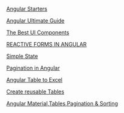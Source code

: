 [Angular Starters](https://compodoc.app/)
>
[Angular Ultimate Guide](https://devdocs.io/angular)
>
[The Best UI Components](https://github.com/storybookjs/storybook)
>
[REACTIVE FORMS IN ANGULAR](https://atom-morgan.github.io/reactive-forms-in-angular/)
>
[Simple State <Management>](https://dev.to/avatsaev/simple-state-management-in-angular-with-only-services-and-rxjs-41p8)

>
[Pagination in Angular](https://www.c-sharpcorner.com/article/searching-and-pagination-using-angular-7/)
>
[Angular Table to Excel](https://medium.com/@patade888/exporting-data-to-excel-in-angular-8-5a7cf5d0d25d)
>
[Create reusable Tables](https://medium.com/@ct7/building-a-reusable-table-layout-for-your-angular-2-project-adf6bba3b498)
>
[Angular Material,Tables,Pagination & Sorting](https://www.positronx.io/angular-material-8-data-table-pagination-sorting-tutorial/)
